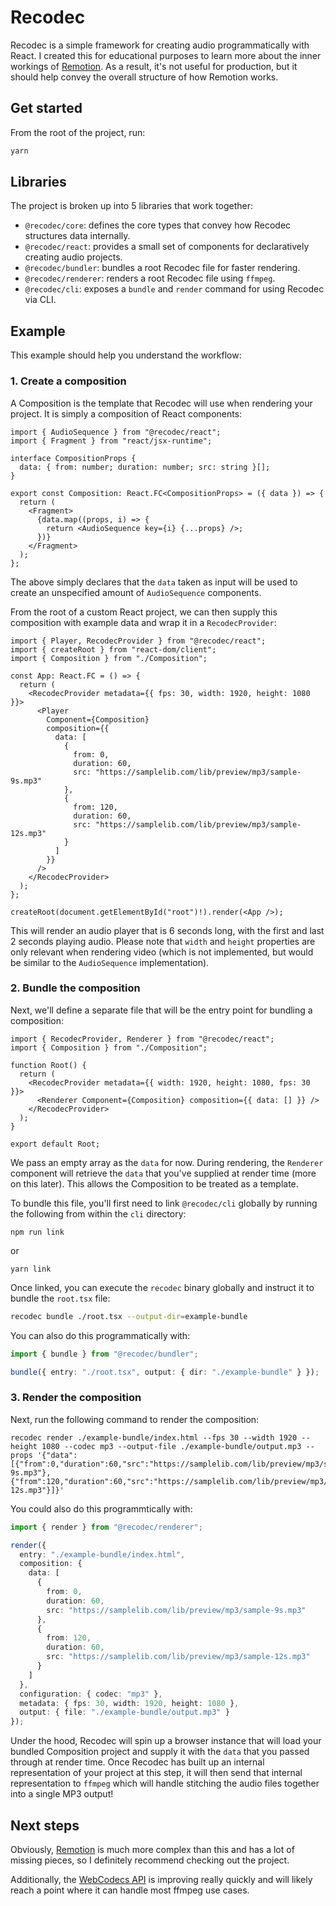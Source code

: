 # Recodec

Recodec is a simple framework for creating audio programmatically with React. I created this for educational purposes to learn more about the inner workings of [Remotion](https://github.com/remotion-dev/remotion). As a result, it's not useful for production, but it should help convey the overall structure of how Remotion works.

## Get started

From the root of the project, run:

```sh
yarn
```

## Libraries

The project is broken up into 5 libraries that work together:

- `@recodec/core`: defines the core types that convey how Recodec structures data internally.
- `@recodec/react`: provides a small set of components for declaratively creating audio projects.
- `@recodec/bundler`: bundles a root Recodec file for faster rendering.
- `@recodec/renderer`: renders a root Recodec file using `ffmpeg`.
- `@recodec/cli`: exposes a `bundle` and `render` command for using Recodec via CLI.

## Example

This example should help you understand the workflow:

### 1. Create a composition

A Composition is the template that Recodec will use when rendering your project. It is simply a composition of React components:

```tsx
import { AudioSequence } from "@recodec/react";
import { Fragment } from "react/jsx-runtime";

interface CompositionProps {
  data: { from: number; duration: number; src: string }[];
}

export const Composition: React.FC<CompositionProps> = ({ data }) => {
  return (
    <Fragment>
      {data.map((props, i) => {
        return <AudioSequence key={i} {...props} />;
      })}
    </Fragment>
  );
};
```

The above simply declares that the `data` taken as input will be used to create an unspecified amount of `AudioSequence` components.

From the root of a custom React project, we can then supply this composition with example data and wrap it in a `RecodecProvider`:

```tsx
import { Player, RecodecProvider } from "@recodec/react";
import { createRoot } from "react-dom/client";
import { Composition } from "./Composition";

const App: React.FC = () => {
  return (
    <RecodecProvider metadata={{ fps: 30, width: 1920, height: 1080 }}>
      <Player
        Component={Composition}
        composition={{
          data: [
            {
              from: 0,
              duration: 60,
              src: "https://samplelib.com/lib/preview/mp3/sample-9s.mp3"
            },
            {
              from: 120,
              duration: 60,
              src: "https://samplelib.com/lib/preview/mp3/sample-12s.mp3"
            }
          ]
        }}
      />
    </RecodecProvider>
  );
};

createRoot(document.getElementById("root")!).render(<App />);
```

This will render an audio player that is 6 seconds long, with the first and last 2 seconds playing audio. Please note that `width` and `height` properties are only relevant when rendering video (which is not implemented, but would be similar to the `AudioSequence` implementation).

### 2. Bundle the composition

Next, we'll define a separate file that will be the entry point for bundling a composition:

```tsx
import { RecodecProvider, Renderer } from "@recodec/react";
import { Composition } from "./Composition";

function Root() {
  return (
    <RecodecProvider metadata={{ width: 1920, height: 1080, fps: 30 }}>
      <Renderer Component={Composition} composition={{ data: [] }} />
    </RecodecProvider>
  );
}

export default Root;
```

We pass an empty array as the `data` for now. During rendering, the `Renderer` component will retrieve the `data` that you've supplied at render time (more on this later). This allows the Composition to be treated as a template.

To bundle this file, you'll first need to link `@recodec/cli` globally by running the following from within the `cli` directory:

```
npm run link
```

or

```
yarn link
```

Once linked, you can execute the `recodec` binary globally and instruct it to bundle the `root.tsx` file:

```sh
recodec bundle ./root.tsx --output-dir=example-bundle
```

You can also do this programmatically with:

```ts
import { bundle } from "@recodec/bundler";

bundle({ entry: "./root.tsx", output: { dir: "./example-bundle" } });
```

### 3. Render the composition

Next, run the following command to render the composition:

```
recodec render ./example-bundle/index.html --fps 30 --width 1920 --height 1080 --codec mp3 --output-file ./example-bundle/output.mp3 --props '{"data":[{"from":0,"duration":60,"src":"https://samplelib.com/lib/preview/mp3/sample-9s.mp3"},{"from":120,"duration":60,"src":"https://samplelib.com/lib/preview/mp3/sample-12s.mp3"}]}'
```

You could also do this programmtically with:

```ts
import { render } from "@recodec/renderer";

render({
  entry: "./example-bundle/index.html",
  composition: {
    data: [
      {
        from: 0,
        duration: 60,
        src: "https://samplelib.com/lib/preview/mp3/sample-9s.mp3"
      },
      {
        from: 120,
        duration: 60,
        src: "https://samplelib.com/lib/preview/mp3/sample-12s.mp3"
      }
    ]
  },
  configuration: { codec: "mp3" },
  metadata: { fps: 30, width: 1920, height: 1080 },
  output: { file: "./example-bundle/output.mp3" }
});
```

Under the hood, Recodec will spin up a browser instance that will load your bundled Composition project and supply it with the `data` that you passed through at render time. Once Recodec has built up an internal representation of your project at this step, it will then send that internal representation to `ffmpeg` which will handle stitching the audio files together into a single MP3 output!

## Next steps

Obviously, [Remotion](https://github.com/remotion-dev/remotion) is much more complex than this and has a lot of missing pieces, so I definitely recommend checking out the project.

Additionally, the [WebCodecs API](https://developer.mozilla.org/en-US/docs/Web/API/WebCodecs_API) is improving really quickly and will likely reach a point where it can handle most ffmpeg use cases.
